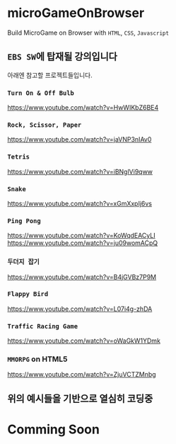 # microGameOnBrowser
Build MicroGame on Browser with `HTML`, `CSS`, `Javascript`

## `EBS SW`에 탑재될 강의입니다    

아래엔 참고할 프로젝트들입니다.  

### `Turn On & Off Bulb`
https://www.youtube.com/watch?v=HwWIKbZ6BE4

### `Rock, Scissor, Paper`
https://www.youtube.com/watch?v=jaVNP3nIAv0

### `Tetris`
https://www.youtube.com/watch?v=iBNglVi9qww

### `Snake`
https://www.youtube.com/watch?v=xGmXxpIj6vs

### `Ping Pong`
https://www.youtube.com/watch?v=KoWqdEACyLI  
https://www.youtube.com/watch?v=ju09womACpQ

### `두더지 잡기`
https://www.youtube.com/watch?v=B4jGVBz7P9M

### `Flappy Bird`
https://www.youtube.com/watch?v=L07i4g-zhDA

### `Traffic Racing Game`
https://www.youtube.com/watch?v=oWaGkW1YDmk


### `MMORPG` on HTML5
https://www.youtube.com/watch?v=ZjuVCTZMnbg


## 위의 예시들을 기반으로 열심히 코딩중

# Comming Soon
